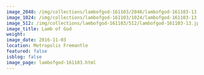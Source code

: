 ```yaml
---
image_2048: /img/collections/lambofgod-161103/2048/lambofgod-161103-13.jpg
image_1024: /img/collections/lambofgod-161103/1024/lambofgod-161103-13.jpg
image_512: /img/collections/lambofgod-161103/512/lambofgod-161103-13.jpg
image_title: Lamb of God
weight: 
image_date: 2016-11-03
location: Metropolis Fremantle
featured: false
isblog: false
image_page: lambofgod-161103.html
---
```

